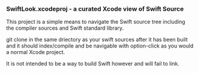 ### SwiftLook.xcodeproj - a curated Xcode view of Swift Source

This project is a simple means to navigate the Swift source tree including the
compiler sources and Swift standard library. 

git clone in the same driectory as your swift sources after it has been built and it should 
index/compile and be navigable with option-click as you would a normal Xcode project. 

It is not intended to be a way to build Swift however and will fail to link.
